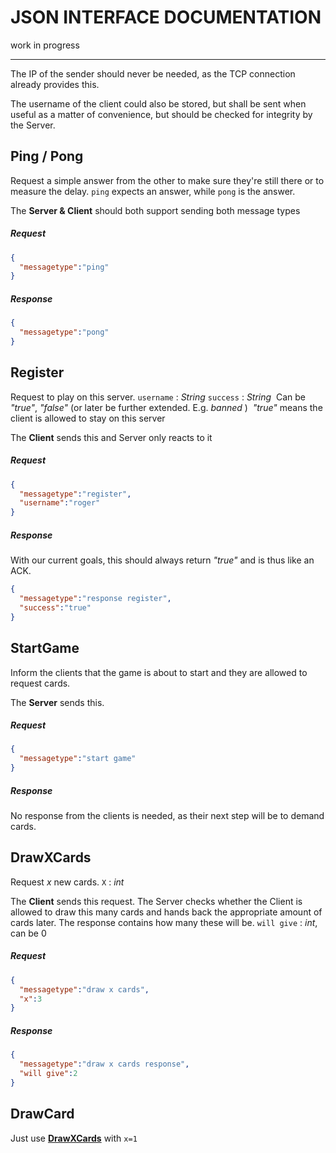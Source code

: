# JSON INTERFACE DOCUMENTATION

work in progress

***

The IP of the sender should never be needed, as the TCP connection already provides this.

The username of the client could also be stored, but shall be sent when useful as a matter of convenience, but should be checked for integrity by the Server.

## Ping / Pong

Request a simple answer from the other to make sure they're still there or to measure the delay.
`ping` expects an answer, while `pong` is the answer.

The **Server & Client** should both support sending both message types

##### Request

```JSON
{
  "messagetype":"ping"
}
```

##### Response

```JSON
{
  "messagetype":"pong"
}
```



## Register

Request to play on this server.
`username` : *String* 
`success` : *String* 
​    Can be *"true"*, *"false"* (or later be further extended. E.g. *banned* )
​    *"true"* means the client is allowed to stay on this server

The **Client** sends this and Server only reacts to it

##### Request

```JSON
{
  "messagetype":"register",
  "username":"roger"
}
```

##### Response

With our current goals, this should always return *"true"* and is thus like an ACK.

```JSON
{
  "messagetype":"response register",
  "success":"true"
}
```

## StartGame

Inform the clients that the game is about to start and they are allowed to request cards.

The **Server** sends this.

##### Request

```json
{
  "messagetype":"start game"
}
```

##### Response

No response from the clients is needed, as their next step will be to demand cards.

## DrawXCards

Request *x* new cards.
`X` : *int*

The **Client** sends this request. The Server checks whether the Client is allowed to draw this many cards and hands back the appropriate amount of cards later. The response contains how many these will be.
`will give` : *int*, can be 0

##### Request

```json
{
  "messagetype":"draw x cards",
  "x":3
}
```

##### Response

```Json
{
  "messagetype":"draw x cards response",
  "will give":2
}
```

## DrawCard

Just use  [**DrawXCards**](#drawxcards) with `x=1`